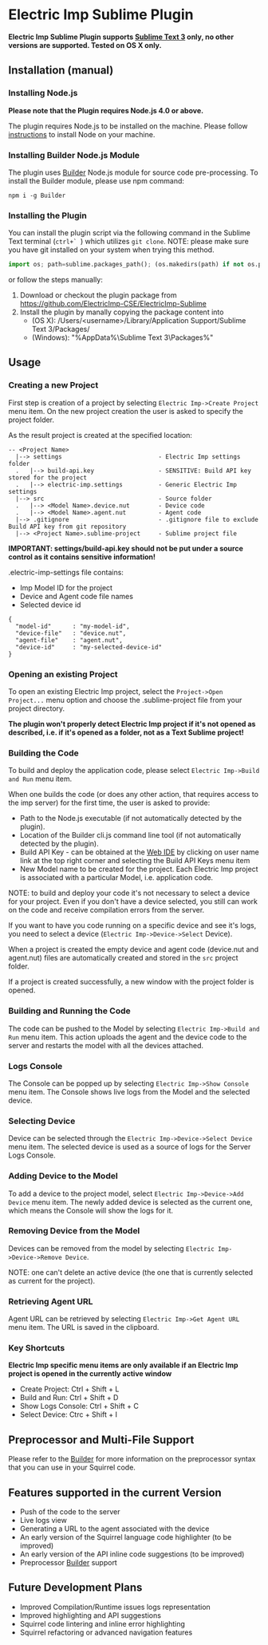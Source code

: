 Electric Imp Sublime Plugin
=================================

**Electric Imp Sublime Plugin supports [Sublime Text 3](https://www.sublimetext.com/3) only, no other versions are 
supported. Tested on OS X only.**

## Installation (manual)

### Installing Node.js

**Please note that the Plugin requires Node.js 4.0 or above.**

The plugin requires Node.js to be installed on the machine. Please follow 
[instructions](https://nodejs.org/en/download/package-manager/) to install Node on your machine.
  
### Installing Builder Node.js Module

The plugin uses [Builder](https://github.com/electricimp/Builder) Node.js module for source code pre-processing. 
To install the Builder module, please use npm command:

```
npm i -g Builder
```

### Installing the Plugin

You can install the plugin script via the following command in the Sublime Text terminal (``ctrl+` ``) 
which utilizes `git clone`. NOTE: please make sure you have git installed on your system when trying this method.

```python
import os; path=sublime.packages_path(); (os.makedirs(path) if not os.path.exists(path) else None); window.run_command('exec', {'cmd': ['git', 'clone', 'https://github.com/electricimp/ElectricImp-Sublime.git', 'imp-developer'], 'working_dir': path}); window.run_command('exec', {'cmd': ['git', 'pull'], 'working_dir': os.path.join(path, "imp-developer")})
```

or follow the steps manually:

1. Download or checkout the plugin package from https://github.com/ElectricImp-CSE/ElectricImp-Sublime
2. Install the plugin by manally copying the package content into
    - (OS X): /Users/&lt;username&gt;/Library/Application Support/Sublime Text 3/Packages/
    - (Windows): "%AppData%\Sublime Text 3\Packages\%"

## Usage

### Creating a new Project

First step is creation of a project by selecting ``Electric Imp->Create Project`` menu item. On the new project creation 
the user is asked to specify the project folder.

As the result project is created at the specified location:

```
-- <Project Name>
  |--> settings                           - Electric Imp settings folder
  .   |--> build-api.key                  - SENSITIVE: Build API key stored for the project
  .   |--> electric-imp.settings          - Generic Electric Imp settings
  |--> src                                - Source folder 
  .   |--> <Model Name>.device.nut        - Device code
  .   |--> <Model Name>.agent.nut         - Agent code
  |--> .gitignore                         - .gitignore file to exclude Build API key from git repository
  |--> <Project Name>.sublime-project     - Sublime project file
```

**IMPORTANT: settings/build-api.key should not be put under a source control as it contains sensitive information!**

<Project Name>.electric-imp-settings file contains:

- Imp Model ID for the project
- Device and Agent code file names
- Selected device id

```
{
  "model-id"      : "my-model-id",
  "device-file"   : "device.nut",
  "agent-file"    : "agent.nut",
  "device-id"     : "my-selected-device-id"
}
```

### Opening an existing Project

To open an existing Electric Imp project, select the ``Project->Open Project...`` menu option and choose the 
<Project Name>.sublime-project file from your project directory.

**The plugin won't properly detect Electric Imp project if it's not opened as described, i.e. if it's opened
as a folder, not as a Text Sublime project!**

### Building the Code

To build and deploy the application code, please select ``Electric Imp->Build and Run`` menu item.

When one builds the code (or does any other action, that requires access to the imp server) for the first time, the user 
is asked to provide:

- Path to the Node.js executable (if not automatically detected by the plugin).
- Location of the Builder cli.js command line tool (if not automatically detected by the plugin).
- Build API Key - can be obtained at the [Web IDE](https://ide.electricimp.com) by clicking on user name link at the 
top right corner and selecting the Build API Keys menu item 
- New Model name to be created for the project. Each Electric Imp project is associated with a particular Model, 
i.e. application code.

NOTE: to build and deploy your code it's not necessary to select a device for your project. Even if you don't have a 
device selected, you still can work on the code and receive compilation errors from the server.

If you want to have you code running on a specific device and see it's logs, you need to select a device 
(``Electric Imp->Device->Select`` Device).

When a project is created the empty device and agent code (device.nut and agent.nut) files are automatically created 
and stored in the ``src`` project folder.

If a project is created successfully, a new window with the project folder is opened. 

### Building and Running the Code

The code can be pushed to the Model by selecting ``Electric Imp->Build and Run`` menu item. 
This action uploads the agent and the device code to the server and restarts the model with all the devices attached.

### Logs Console

The Console can be popped up by selecting ``Electric Imp->Show Console`` menu item. The Console shows live logs
from the Model and the selected device.

### Selecting Device

Device can be selected through the ``Electric Imp->Device->Select Device`` menu item. The selected device is used as a 
source of logs for the Server Logs Console.

### Adding Device to the Model

To add a device to the project model, select ``Electric Imp->Device->Add Device`` menu item. The newly added device
is selected as the current one, which means the Console will show the logs for it.

### Removing Device from the Model

Devices can be removed from the model by selecting ``Electric Imp->Device->Remove Device``.

NOTE: one can't delete an active device (the one that is currently selected as current for the project).

### Retrieving Agent URL

Agent URL can be retrieved by selecting ``Electric Imp->Get Agent URL`` menu item. The URL is saved in the clipboard.

### Key Shortcuts

**Electric Imp specific menu items are only available if an Electric Imp project is opened in the currently active window**

- Create Project: Ctrl + Shift + L
- Build and Run: Ctrl + Shift + D
- Show Logs Console: Ctrl + Shift + C
- Select Device: Ctrc + Shift + I

## Preprocessor and Multi-File Support
 
Please refer to the [Builder](https://github.com/electricimp/Builder) for more information on the preprocessor syntax
that you can use in your Squirrel code.

## Features supported in the current Version

- Push of the code to the server
- Live logs view
- Generating a URL to the agent associated with the device
- An early version of the Squirrel language code highlighter (to be improved)
- An early version of the API inline code suggestions (to be improved)
- Preprocessor [Builder](https://github.com/electricimp/Builder) support

## Future Development Plans

- Improved Compilation/Runtime issues logs representation
- Improved highlighting and API suggestions
- Squirrel code lintering and inline error highlighting
- Squirrel refactoring or advanced navigation features
